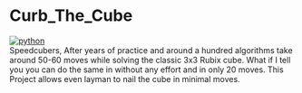 # Curb_The_Cube 
<a href="https://www.python.org" target="_blank"> <img src="https://img.shields.io/badge/Python-3776AB?style=for-the-badge&logo=python&logoColor=white" alt="python" /> </a> 
<br>
Speedcubers, After years of practice and around a hundred algorithms take around 50-60 moves while solving the classic 3x3 Rubix cube. What if I tell you you can do the same in without any effort and in only 20 moves. This Project allows even layman to nail the cube in minimal moves.
